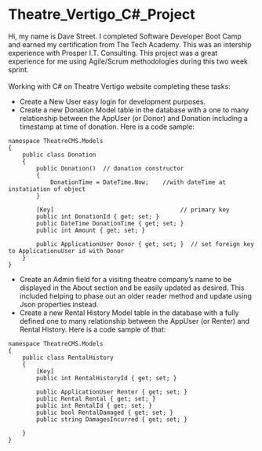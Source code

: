 # Theatre_Vertigo_C#_Project
Hi, my name is Dave Street. I completed Software Developer Boot Camp and earned my certification from The Tech Academy. This was an intership experience  with Prosper I.T. Consulting. This project was a great experience for me using Agile/Scrum methodologies during this two week sprint.
<br><br>
Working with C# on Theatre Vertigo website completing these tasks:
- Create a New User easy login for development purposes.
- Create a new Donation Model table in the database with a one to many relationship between the AppUser (or Donor) and Donation including a timestamp at time of donation. Here is a code sample:
```
namespace TheatreCMS.Models
{
    public class Donation
    {
        public Donation()  // donation constructor
        {
            DonationTime = DateTime.Now;    //with dateTime at instatiation of object
        }

        [Key]                                    // primary key
        public int DonationId { get; set; }
        public DateTime DonationTime { get; set; }
        public int Amount { get; set; }

        public ApplicationUser Donor { get; set; }  // set foreign key to ApplicationuUser id with Donor
    }
}
```
- Create an Admin field for a visiting theatre company’s name to be displayed in the About section and be easily updated as desired. This included helping to phase out an older reader method and update using Json properties instead.
- Create a new Rental History Model table in the database with a fully defined one to many relationship between the AppUser (or Renter) and Rental History. Here is a code sample of that:
```
namespace TheatreCMS.Models
{
    public class RentalHistory
    {
        [Key]
        public int RentalHistoryId { get; set; }

        public ApplicationUser Renter { get; set; }
        public Rental Rental { get; set; }
        public int RentalId { get; set; }
        public bool RentalDamaged { get; set; }
        public string DamagesIncurred { get; set; }

    }
}

```
